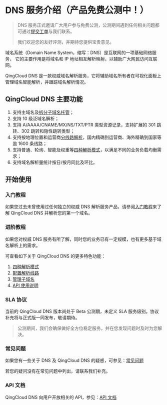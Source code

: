 ---
---

# DNS 服务介绍（产品免费公测中！）

> DNS 服务正式邀请广大用户参与免费公测，公测期间遇到任何相关问题都可通过[提交工单](https://console.qingcloud.com/tickets/#)与我们联系。
>
> 我们欢迎您的友好评测，并期待您提供宝贵意见。

域名系统（Domain Name System，缩写：DNS）是互联网的一项基础网络服务， 它的主要作用是将域名和 IP 地址相互解析映射，以辅助广大网民访问互联网。

QingCloud DNS 是一款权威域名解析服务，它将辅助域名所有者在可视化面板上管理域名智能解析，并跟踪域名解析情况。

## QingCloud DNS 主要功能

1. 支持主域名及[拆分子域名托管](dns_subzone)；
2. 支持 10 级泛域名解析；
3. 支持 A/AAAA/CNAME/MX/NS/TXT/PTR 类型资源记录，支持扩展的 301 跳转、302 跳转和隐性跳转类型；
4. 支持按地理位置和运营商[分线路解析](dns_view)，国内精确到运营商、海外精确到国家等逾 1600 条线路；
5. 支持普通、轮询、智能及权重等[四种解析模式](dns_mode)，以满足不同的业务负载均衡需求；
6. 支持域名解析量统计按日/按月同比及环比。

## 开始使用

### 入门教程

如果您过去未曾使用过任何独立的权威 DNS 解析服务产品，请参阅[入门教程](dns_basic)来了解 QingCloud DNS 并解析您的第一个域名。

### 进阶教程

如果您对权威 DNS 服务有所了解，同时您的业务已有一定规模，也有更多基于域名解析上的需求。

可查看如下关于 QingCloud DNS 的更多特色功能：

1. [四种解析模式](dns_mode)
2. [配置解析线路](dns_view)
3. [管理子域名](dns_subzone)
4. [API 使用说明](dns_api)

### SLA 协议

当前的 QingCloud DNS 版本尚处于 Beta 公测期，未定义 SLA 服务级别。协议补充将与正式版一同发布，敬请期待。

> 公测期间，我们会确保做好全方位稳定服务，并在您发现问题时及时为您解决。

### 常见问题

如果您有一些关于 DNS 及 QingCloud DNS 的疑惑，可参见：[常见问题](dns_faq)

若您的疑问没有在常见问题中列出，请联系我们补充。

### API 文档

QingCloud DNS 向用户开放相关的 API，参见：[API 文档](dns_api)

